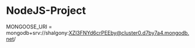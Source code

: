 # NodeJS-Project

MONGOOSE_URI = mongodb+srv://shalgony:XZl3FNYd6crPEEby@cluster0.d7by7a4.mongodb.net/

<!-- let userType: UserType;
let user: any;
enum UserType {
Admin,
Manager,
Employee,
}

// const navBarElem = document.querySelector(".nav-bar") as HTMLDivElement;

// async function main() {
// await getActiveUser();

// renderNavBar(navBarElement);
// }
// main();

async function getActiveUser() {
try {
const responseManager = await fetch("/api/manager/get-manager");
console.log("responseManager", responseManager);

    const dataManager = await responseManager.json();
    const { manager } = dataManager;
    console.log("dataManager: ", dataManager);

    console.log("user: ", manager);

    if (dataManager.ok === true && manager._id !== null) {
      userType = UserType.Manager;
      user = manager;
      console.log("userType: ", userType);
      return;
    }

} catch (error) {
console.error(error);
}

try {
const responseAdmin = await fetch("/api/admin/get-admin");
const dataAdmin = await responseAdmin.json();
const { admin } = dataAdmin;
console.log("user: ", admin);

    if (dataAdmin.ok === true && admin._id !== null) {
      userType = UserType.Admin;
      user = admin;
      console.log("userType: ", userType);

      return;
    }

} catch (error) {
console.error(error);
}

try {
const responseEmployee = await fetch("/api/employee/get-employee");
const dataEmployee = await responseEmployee.json();
const { employee } = dataEmployee;
console.log("user: ", employee);

    if (dataEmployee.ok === true && employee._id !== null) {
      userType = UserType.Employee;
      user = employee;
      console.log("userType: ", userType);

      return;
    }

} catch (error) {
console.error(error);
}
}

const renderNavBar = (navBarElem: HTMLDivElement) => {
let targetDivEle;

if (!navBarElem) console.error("no nav bar HTMLDivElement received");

switch (userType) {
case UserType.Admin:
<!-- let navBarHtml: string = `<div class="nav-bar__links-group">
                <p class="nav-bar__link nav-bar__link__shift-schedule" onclick="gotoPage('../shift-schedule-page/shiftSchedule.html')">Shift Schedule</p>
                <p class="nav-bar__link nav-bar__link__availability" onclick="gotoPage('../availability-page/availabilityPage.html')">Availability</p>
                <p class="nav-bar__link nav-bar__link__employees" onclick="gotoPage('../employee-list-page/employeesPage.html')">Employees</p>
                <p class="nav-bar__link nav-bar__link__reports" onclick="gotoPage('../reports-page/reportsPage.html')">Reports</p>
                </div>
                <p class="nav-bar__user-name">${user.name}</p>`; -->

<!-- navBarElem.innerHTML = navBarHtml;
break;
case UserType.Manager: -->

<!-- navBarHtml = `<div class="nav-bar__links-group">
                <p class="nav-bar__link nav-bar__link__employee-manager" onclick="gotoPage('../managerHP/managerHP.html')">Start/End Shift</p>
                <p class="nav-bar__link nav-bar__link__shift-schedule" onclick="gotoPage('../shift-schedule-page/shiftSchedule.html')">Shift Schedule</p>
                <p class="nav-bar__link nav-bar__link__availability" onclick="gotoPage('../availability-page/availabilityPage.html')">Availability</p>
                <p class="nav-bar__link nav-bar__link__employees" onclick="gotoPage('../employee-list-page/employeesPage.html')">Employees</p>
                <p class="nav-bar__link nav-bar__link__reports" onclick="gotoPage('../reports-page/reportsPage.html')">Reports</p>
                </div>
                <p class="nav-bar__user-name">${user.name}</p>`; -->

<!-- navBarElem.innerHTML = navBarHtml;
break;

    case UserType.Employee:
      navBarHtml = `<div class="nav-bar__links-group">
                <p class="nav-bar__link nav-bar__link__employee-manager" onclick="gotoPage('../employeeHP/employeeHP.html')">Start/End Shift</p>
                <p class="nav-bar__link nav-bar__link__shift-schedule" onclick="gotoPage('../shift-schedule-page/shiftSchedule.html')">Shift Schedule</p>
                <p class="nav-bar__link nav-bar__link__availability" onclick="gotoPage('../availability-page/availabilityPage.html')">Availability</p>
                <p class="nav-bar__link nav-bar__link__employees" onclick="gotoPage('../employee-list-page/employeesPage.html')">Employees</p>
                <p class="nav-bar__link nav-bar__link__reports" onclick="gotoPage('../reports-page/reportsPage.html')">Reports</p>
                </div>
                <p class="nav-bar__user-name">${user.name}</p>`;
      navBarElem.innerHTML = navBarHtml;

}

switch (window.location.pathname) {
case "/start-end-shift/employeeManager-HP.html": -->

<!-- targetDivEle = document.querySelector(".nav-bar**link**employee-manager"); -->

<!-- break;

    case "/shift-schedule-page/shiftSchedule.html":
      targetDivEle = document.querySelector(".nav-bar__link__shift-schedule");
      break;

    case "/availability-page/availabilityPage.html":
      targetDivEle = document.querySelector(".nav-bar__link__availability");
      break;

    case "/employees-page/employeesPage.html":
      targetDivEle = document.querySelector(".nav-bar__link__employees");
      break;

    case "/reports-page/reportsPage.html":
      targetDivEle = document.querySelector(".nav-bar__link__reports");
      break;

    default:
      console.error("No location.pathname found.");

      break;

} -->
<!--
if (targetDivEle) {
(targetDivEle as HTMLDivElement).classList.add("nav-bar\_\_link--bold");
}
};

const gotoPage = (targetPage: string) => {
window.location.href = targetPage;
};

////employeeHP.ts///
let startTime: number = Date.now();
let currentTime: number | null = null;
let intervalId: number | null | any = null;
let totalTimeShift: any = null;
let formattedTime: any = null;

async function main() {
await getActiveUser();
renderNavBar(navBarElement);

totalTimeShift = localStorage.getItem("totalTimeShift");
if (totalTimeShift) {
startEndClock.innerHTML = totalTimeShift;

    const startTimeString = localStorage.getItem("startTime");
    startTime = parseInt(startTimeString!);
    console.log(startTime);

    const currentTime = Date.now();
    console.log(currentTime);

    startEndButtonS.style.display = "none";
    startEndButtonE.style.display = "block";

    // const elapsedTime = currentTime - startTime1;
    startClock();

}
}

main();

const dateToday = document.querySelector(".shift**date") as HTMLElement;
const startEndShift = document.querySelector(
".shift**startEndShift"
) as HTMLDivElement;

const startEndButtonS = document.querySelector(
".shift**startEndShift**start"
) as HTMLButtonElement;

const startEndButtonE = document.querySelector(
".shift**startEndShift**end"
) as HTMLButtonElement;

const startEndClock = document.querySelector(
".shift**startEndShift**clock"
) as HTMLDivElement;

const moveToShiftSchedule = document.querySelector(
".moveToShiftSchedule"
) as HTMLButtonElement;

let userDB = null;

async function handleLoadEmployee() {
try {
const response = await fetch("/api/employee/get-employee");
const data = await response.json();
console.log("data", data);
const { employee } = data;
const userName: HTMLDivElement | null = document.querySelector("#userName");

    if (!employee) throw new Error("didn't get admin from DB");
    userDB = employee;
    if (!userName) throw new Error("No user element on DOM");
    userName.innerText = employee.name;

} catch (error) {
console.error(error);
}

dateToday.innerHTML = new Date().toLocaleString();
}

startEndButtonS.addEventListener("click", (e) => {
clearInterval(intervalId);
startEndClock.innerHTML = `00:00:00`;
startTime = Date.now();
console.log(startTime);

currentTime = null;
console.log(formattedTime);
intervalId = null;
startEndButtonS.style.display = "none";
startEndButtonE.style.display = "block";

startClock();
localStorage.setItem("startTime", String(startTime));
});

function updateElapsedTime() {
const currentTime = Date.now();
const elapsedTime = currentTime - startTime;

const hours = Math.floor(elapsedTime / (1000 _ 60 _ 60));
const minutes = Math.floor((elapsedTime % (1000 _ 60 _ 60)) / (1000 _ 60));
const seconds = Math.floor((elapsedTime % (1000 _ 60)) / 1000);

const formattedTime = `${String(hours).padStart(2, "0")}:${String(
    minutes
  ).padStart(2, "0")}:${String(seconds).padStart(2, "0")}`;
startEndClock.innerHTML = formattedTime;
totalTimeShift = formattedTime;
console.log(totalTimeShift);

localStorage.setItem("totalTimeShift", formattedTime);
}

function startClock() {
intervalId = setInterval(updateElapsedTime, 1000);
console.log(intervalId);
}

startEndButtonE.addEventListener("click", (e) => {
startEndButtonS.style.display = "block";
startEndButtonE.style.display = "none";
console.log(intervalId);

stopClock();

localStorage.removeItem("startTime");
localStorage.removeItem("totalTimeShift");
});

function stopClock() {
if (intervalId) {
console.log(totalTimeShift);
clearInterval(intervalId);
intervalId = null;
startTime = Date.now();
fetch("/api/employee/add-attendance", {
method: "POST",
headers: {
Accept: "application/json",
"Content-Type": "application/json",
},
body: JSON.stringify({ userDB, totalTimeShift }),
});
}
}

moveToShiftSchedule.addEventListener("click", (e) => {
const url = new URL(
"../shift-schedule-page/shiftSchedule.html",
window.location.href
);
console.log("new URL:", url.href);
window.location.href = url.href;
});

//shift-schedule///
const navBarElement = document.querySelector(".nav-bar") as HTMLDivElement;
const runningClock = document.querySelector(".running-clock") as HTMLDivElement;

let weekDays;
let nextSunday: Date;
let nextSaturday: Date;
let startTime1: number;
let intervalIdNew = null;
let targetedDayIndex: number;
let targetedRoleType: string;
let targetedRoleCount: number;

async function main() {
await getActiveUser();
renderNavBar(navBarElement);

const totalTimeShift = localStorage.getItem("totalTimeShift");
if (totalTimeShift) {
runningClock.innerHTML = totalTimeShift;

    const startTimeString = localStorage.getItem("startTime");
    startTime1 = parseInt(startTimeString!);
    console.log(startTime1);

    const currentTime = Date.now();
    console.log(currentTime);

    // const elapsedTime = currentTime - startTime1;
    updateClock();

}

renderAllAvailableEmployees();
}

main();

function continueUpdateElapsedTime() {
const currentTime = Date.now();
console.log(currentTime);

const elapsedTime = currentTime - startTime1;
console.log(elapsedTime);

const hours = Math.floor(elapsedTime / (1000 _ 60 _ 60));
const minutes = Math.floor((elapsedTime % (1000 _ 60 _ 60)) / (1000 _ 60));
const seconds = Math.floor((elapsedTime % (1000 _ 60)) / 1000);

const formattedTime = `${String(hours).padStart(2, "0")}:${String(
    minutes
  ).padStart(2, "0")}:${String(seconds).padStart(2, "0")}`;
runningClock.innerHTML = formattedTime;
totalTimeShift = formattedTime;
console.log(totalTimeShift);
localStorage.setItem("totalTimeShift", formattedTime);
}

function updateClock() {
intervalId = setInterval(continueUpdateElapsedTime, 1000);
}
